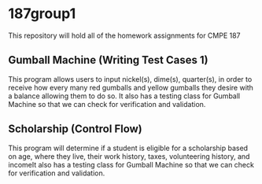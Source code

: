 # 187group1
This repository will hold all of the homework assignments for CMPE 187 

## Gumball Machine (Writing Test Cases 1) ##
This program allows users to input nickel(s), dime(s), quarter(s), in order to receive how every many red gumballs and yellow gumballs they desire with a balance allowing them to do so. It also has a testing class for Gumball Machine so that we can check for verification and validation. 

## Scholarship (Control Flow) ##
This program will determine if a student is eligible for a scholarship based on age, where they live, their work history, taxes, volunteering history, and incomeIt also has a testing class for Gumball Machine so that we can check for verification and validation. 
 
